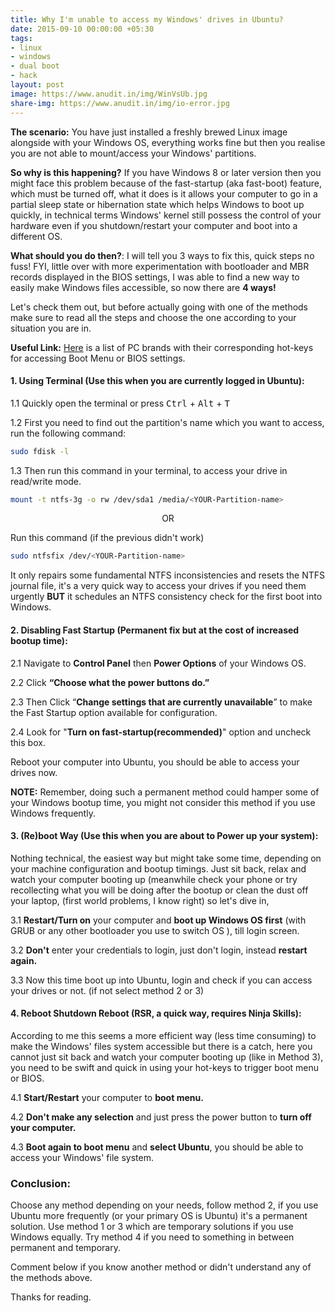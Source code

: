 ```yaml
---
title: Why I'm unable to access my Windows' drives in Ubuntu?
date: 2015-09-10 00:00:00 +05:30
tags:
- linux
- windows
- dual boot
- hack
layout: post
image: https://www.anudit.in/img/WinVsUb.jpg
share-img: https://www.anudit.in/img/io-error.jpg
---
```


__The scenario:__ You have just installed a freshly brewed Linux image alongside with your Windows OS, everything works fine but then you realise you are not able to mount/access your Windows' partitions. 

<div class="ads">
<script type="text/javascript">
  ( function() {
    if (window.CHITIKA === undefined) { window.CHITIKA = { 'units' : [] }; };
    var unit = {"calltype":"async[2]","publisher":"anuditverma","width":320,"height":50,"sid":"Chitika Default"};
    var placement_id = window.CHITIKA.units.length;
    window.CHITIKA.units.push(unit);
    document.write('<div id="chitikaAdBlock-' + placement_id + '"></div>');
}());
</script>
<script type="text/javascript" src="//cdn.chitika.net/getads.js" async></script>
</div>

__So why is this happening?__ If you have Windows 8 or later version then you might face this problem because of the fast-startup (aka fast-boot) feature, which must be turned off, what it does is it allows your computer to go in a partial sleep state or hibernation state which helps Windows to boot up quickly, in technical terms Windows' kernel still possess the control of your hardware even if you shutdown/restart your computer and boot into a different OS.

__What should you do then?__:
I will tell you 3 ways to fix this, quick steps no fuss!
FYI, little over with more experimentation with bootloader and MBR records displayed in the BIOS settings, I was able to find a new way to easily make Windows files accessible, so now there are __4 ways!__ 

Let's check them out, but before actually going with one of the methods make sure to read all the steps and choose the one according to your situation you are in.

__Useful Link:__ [Here](http://www.disk-image.com/faq-bootmenu.htm) is a list of PC brands with their corresponding hot-keys for accessing Boot Menu or BIOS settings.

#### __1. Using Terminal (Use this when you are currently logged in Ubuntu)__:

1.1 Quickly open the terminal or press <kbd>Ctrl</kbd> + <kbd>Alt</kbd> + <kbd>T</kbd>

1.2 First you need to find out the partition's name which you want to access, run the following command:

```bash
sudo fdisk -l 
```
1.3 Then run this command in your terminal, to access your drive in read/write mode.

```bash
mount -t ntfs-3g -o rw /dev/sda1 /media/<YOUR-Partition-name>
```

<center>OR</center>

Run this command (if the previous didn't work)

```bash
sudo ntfsfix /dev/<YOUR-Partition-name>
```
It only repairs some fundamental NTFS inconsistencies and resets the NTFS journal file, it's a very quick way to access your drives if you need them urgently __BUT__ it schedules an NTFS consistency check for the first boot into Windows.


#### __2. Disabling Fast Startup (Permanent fix but at the cost of increased bootup time)__:

2.1 Navigate to __Control Panel__ then __Power Options__ of your Windows OS.

2.2 Click __“Choose what the power buttons do.”__

2.3 Then Click “__Change settings that are currently unavailable__” to make the Fast Startup option available for configuration.

2.4 Look for "__Turn on fast-startup(recommended)__" option and uncheck this box.

Reboot your computer into Ubuntu, you should be able to access your drives now.

__NOTE:__ Remember, doing such a permanent method could hamper some of your Windows bootup time, you might not consider this method if you use Windows frequently.


<div class="ads">
<div class="mobile-js-hide">
<script type="text/javascript">
  ( function() {
    if (window.CHITIKA === undefined) { window.CHITIKA = { 'units' : [] }; };
    var unit = {"calltype":"async[2]","publisher":"anuditverma","width":550,"height":250,"sid":"Chitika Default"};
    var placement_id = window.CHITIKA.units.length;
    window.CHITIKA.units.push(unit);
    document.write('<div id="chitikaAdBlock-' + placement_id + '"></div>');
}());
</script>
<script type="text/javascript" src="//cdn.chitika.net/getads.js" async></script>
</div>
</div>

#### __3. (Re)boot Way (Use this when you are about to Power up your system)__:

Nothing technical, the easiest way but might take some time, depending on your machine configuration and bootup timings. Just sit back, relax and watch your computer booting up (meanwhile check your phone or try recollecting what you will be doing after the bootup or clean the dust off your laptop, (first world problems, I know right) so let's dive in,

3.1 __Restart/Turn on__ your computer and __boot up Windows OS first__ (with GRUB or any other bootloader you use to switch OS ), till login screen.

3.2 __Don't__ enter your credentials to login, just don't login, instead __restart again.__ 

3.3 Now this time boot up into Ubuntu, login and check if you can access your drives or not. (if not select method 2 or 3)

#### __4. Reboot Shutdown Reboot (RSR, a quick way, requires Ninja Skills)__:

According to me this seems a more efficient way (less time consuming) to make the Windows' files system accessible but there is a catch, here you cannot just sit back and watch your computer booting up (like in Method 3), you need to be swift and quick in using your hot-keys to trigger boot menu or BIOS.

4.1 __Start/Restart__ your computer to __boot menu.__

4.2 __Don't make any selection__ and just press the power button to __turn off your computer.__

4.3 __Boot again to boot menu__ and __select Ubuntu__, you should be able to access your Windows' file system.


### __Conclusion__:
Choose any method depending on your needs, follow method 2, if you use Ubuntu more frequently (or your primary OS is Ubuntu) it's a permanent solution. Use method 1 or 3 which are temporary solutions if you use Windows equally. Try method 4 if you need to something in between permanent and temporary.

<div class="ads">
<div class="mobile-js-hide">
<script type="text/javascript">
  ( function() {
    if (window.CHITIKA === undefined) { window.CHITIKA = { 'units' : [] }; };
    var unit = {"calltype":"async[2]","publisher":"anuditverma","width":728,"height":90,"sid":"Chitika Default"};
    var placement_id = window.CHITIKA.units.length;
    window.CHITIKA.units.push(unit);
    document.write('<div id="chitikaAdBlock-' + placement_id + '"></div>');
}());
</script>
<script type="text/javascript" src="//cdn.chitika.net/getads.js" async></script>
</div>
</div>


Comment below if you know another method or didn't understand any of the methods above.

Thanks for reading.